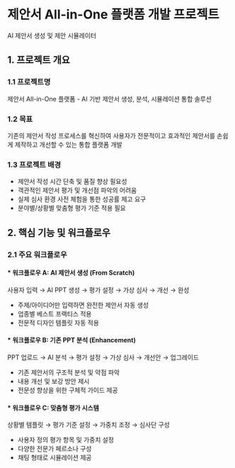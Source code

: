 # 제안서 All-in-One 플랫폼 개발 프로젝트
AI 제안서 생성 및 제안 시뮬레이터

## 1. 프로젝트 개요
### 1.1 프로젝트명
제안서 All-in-One 플랫폼 - AI 기반 제안서 생성, 분석, 시뮬레이션 통합 솔루션
### 1.2 목표
기존의 제안서 작성 프로세스를 혁신하여 사용자가 전문적이고 효과적인 제안서를 손쉽게 제작하고 개선할 수 있는 통합 플랫폼 개발
### 1.3 프로젝트 배경
- 제안서 작성 시간 단축 및 품질 향상 필요성
- 객관적인 제안서 평가 및 개선점 파악의 어려움
- 실제 심사 환경 사전 체험을 통한 성공률 제고 요구
- 분야별/상황별 맞춤형 평가 기준 적용 필요

## 2. 핵심 기능 및 워크플로우
### 2.1 주요 워크플로우
#### * 워크플로우 A: AI 제안서 생성 (From Scratch)
사용자 입력 → AI PPT 생성 → 평가 설정 → 가상 심사 → 개선 → 완성

- 주제/아이디어만 입력하면 완전한 제안서 자동 생성
- 업종별 베스트 프랙티스 적용
- 전문적 디자인 템플릿 자동 적용

#### * 워크플로우 B: 기존 PPT 분석 (Enhancement)
PPT 업로드 → AI 분석 → 평가 설정 → 가상 심사 → 개선안 → 업그레이드

- 기존 제안서의 구조적 분석 및 약점 파악
- 내용 개선 및 보강 방안 제시
- 전문성 향상을 위한 구체적 가이드 제공

#### * 워크플로우 C: 맞춤형 평가 시스템 
상황별 템플릿 → 평가 기준 설정 → 가중치 조정 → 심사단 구성

- 사용자 정의 평가 항목 및 가중치 설정
- 다양한 전문가 페르소나 구성
- 채팅 형태로 시뮬레이션 제공
